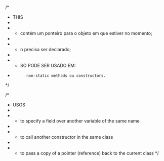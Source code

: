 /*
*   THIS
*
*   - contém um ponteiro para o objeto em que estiver no momento;
*
*   - n precisa ser declarado;
*
*   - SÓ PODE SER USADO EM:
*           non-static methods ou constructors.
*/

/*
*   USOS
*
*   - to specify a field over another variable of the same name
*
*   - to call another constructor in the same class
*
*   - to pass a copy of a pointer (reference) back to the current class
*/